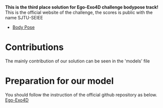 **This is the third place solution for Ego-Exo4D challenge bodypose track!**
This is the official website of the challenge, the scores is public with the name SJTU-SEIEE
- [Body Pose](https://eval.ai/web/challenges/challenge-page/2245/overview) 

# Contributions

The mainly contribution of our solution can be seen in the 'models' file

# Preparation for our model

You should follow the instruction of the official github repository as below.
[Ego-Exo4D](https://github.com/EGO4D/ego-exo4d-egopose/tree/main/bodypose)
